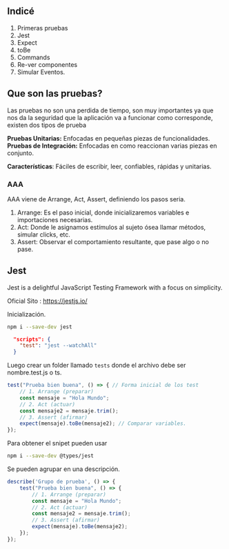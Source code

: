 ## Indicé

1) Primeras pruebas
2) Jest
3) Expect
4) toBe
5) Commands
6) Re-ver componentes
7) Simular Eventos.

## Que son las pruebas?

Las pruebas no son una perdida de tiempo, son muy importantes ya que nos da la seguridad que la aplicación va a funcionar como corresponde, existen dos tipos de prueba

**Pruebas Unitarias:** Enfocadas en pequeñas piezas de funcionalidades.
**Pruebas de Integración:** Enfocadas en como reaccionan varias piezas en conjunto.

**Características**: Fáciles de escribir, leer, confiables, rápidas y unitarias.

### AAA
AAA viene de Arrange, Act, Assert, definiendo los pasos seria.

1) Arrange: Es el paso inicial, donde inicializaremos variables e importaciones necesarias.
2) Act: Donde le asignamos estímulos al sujeto ósea llamar métodos, simular clicks, etc. 
3) Assert: Observar el comportamiento resultante, que pase algo o no pase.





## Jest
Jest is a delightful JavaScript Testing Framework with a focus on simplicity.

Oficial Sito :  https://jestjs.io/

Inicialización.

```bash
npm i --save-dev jest
```

```json
  "scripts": {
    "test": "jest --watchAll"
  }
```

Luego crear un folder llamado `tests` donde el archivo debe ser nombre.test.js o ts.

```js
test("Prueba bien buena", () => { // Forma inicial de los test
    // 1. Arrange (preparar)
    const mensaje = "Hola Mundo";
    // 2. Act (actuar)
    const mensaje2 = mensaje.trim();
    // 3. Assert (afirmar)
    expect(mensaje).toBe(mensaje2); // Comparar variables.
});
```

Para obtener el snipet pueden usar

```bash
npm i --save-dev @types/jest
```

Se pueden agrupar en una descripción.
```js
describe('Grupo de prueba', () => {
    test("Prueba bien buena", () => {
        // 1. Arrange (preparar)
        const mensaje = "Hola Mundo";
        // 2. Act (actuar)
        const mensaje2 = mensaje.trim();
        // 3. Assert (afirmar)
        expect(mensaje).toBe(mensaje2);
    });
});
```






